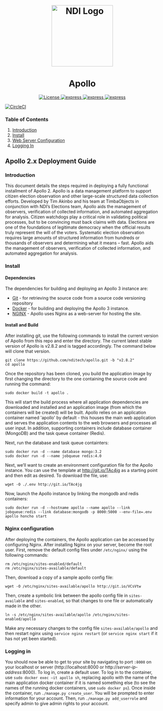 <h1 align="center">
  <a href="https://www.ndi.org/"><img src="https://www.ndi.org/sites/all/themes/ndi/images/NDI_logo_svg.svg" alt="NDI Logo" width="200"></a>
</h1>

<h1 align="center">
  Apollo
</h1>

  <p align="center">
    <a href="https://www.gnu.org/licenses/gpl-3.0.en.html">
      <img src="https://img.shields.io/badge/license-GPL-red.svg" alt="License"/>
    </a>
    <a href="https://www.python.org/">
      <img src="https://img.shields.io/badge/python-v2.7.15-blue.svg" alt="express"/>
    </a>
    <a href="https://docs.mongodb.com/">
      <img src="https://img.shields.io/badge/mongodb-v3.2-blue.svg" alt="express"/>
    </a>
    <a href="https://redis.io/">
      <img src="https://img.shields.io/badge/redis-v4.0-blue.svg" alt="express"/>
    </a>

   </p>
  

[![CircleCI](https://circleci.com/gh/nditech/apollo/tree/master.svg?style=svg&circle-token=d73aae2670476f167920a4494b6087a6f8ef49e9)](https://circleci.com/gh/nditech/apollo/tree/master)

  ### Table of Contents
  1. [Introduction](#introduction)
  1. [Install](#install)
  1. [Web Server Configuration](#nginx-configuration)
  1. [Logging In](#logging-in)


## Apollo 2.x Deployment Guide

### Introduction

This document details the steps required in deploying a fully functional installment of Apollo 2. Apollo is a data management platform to support citizen election observation and other large-scale structured data collection efforts. Developed by Tim Akinbo and his team at TimbaObjects in conjunction with NDI’s Elections team, Apollo aids the management of observers, verification of collected information, and automated aggregation for analysis. Citizen watchdogs play a critical role in validating political processes, but to be convincing must back claims with data. Elections are one of the foundations of legitimate democracy when the official results truly represent the will of the voters. Systematic election observation requires large amounts of structured information from hundreds or thousands of observers and determining what it means – fast. Apollo aids the management of observers, verification of collected information, and automated aggregation for analysis.


### Install

#### Dependencies

The dependencies for building and deploying an Apollo 3 instance are:
* [Git](https://git-scm.com/book/en/v2/Getting-Started-Installing-Git) - for retrieving the source code from a source code versioning repository
* [Docker](https://docs.docker.com/install/linux/docker-ce/ubuntu/) - for building and deploying the Apollo 3 instance.
* [NGINX](https://www.nginx.com/resources/wiki/start/topics/tutorials/install/) - Apollo uses Nginx as a web-server for hosting the site.


#### Install and Build

After installing git, use the following commands to install the current version of Apollo from this repo and enter the directory. The current latest stable version of Apollo is v2.8.2 and is tagged accordingly. The command below will clone that version.

```
git clone https://github.com/nditech/apollo.git -b "v2.8.2"
cd apollo
```

Once the repository has been cloned, you build the application image by first changing the directory to the one containing the source code and running the command:

`sudo docker build -t apollo .`

This will start the build process where all application dependencies are downloaded and installed and an application image (from which the containers will be created) will be built. Apollo relies on an application container named 'apollo' by default - this houses the main web application and serves the application contents to the web browsers and processes all user input. In addition, supporting containers include database container (MongoDB) and the task queue container (Redis). 

Next, run the database and task queue containters:

```
sudo docker run -d --name database mongo:3.2
sudo docker run -d --name jobqueue redis:4.0
```

Next, we’ll want to create an environment configuration file for the Apollo instance. You can use the template at http://git.io/TAc4jg as a starting point and then edit as desired. To download the file, use:

```
wget -O ./.env http://git.io/TAc4jg
```

Now, launch the Apollo instance by linking the mongodb and redis containers:

```
sudo docker run -d --hostname apollo --name apollo --link jobqueue:redis --link database:mongodb -p 8000:5000 --env-file=.env apollo honcho start
```

### Nginx configuration

After deploying the containers, the Apollo application can be accessed by configuring Nginx. After installing Nginx on your server, become the root user. First, remove the default config files under `/etc/nginx/` using the following commands:

```
rm /etc/nginx/sites-enabled/default
rm /etc/nginx/sites-available/default
```

Then, download a copy of a sample apollo config file:

```
wget -O /etc/nginx/sites-available/apollo http://git.io/VCsVtw 
```

Then, create a symbolic link between the apollo config file in `sites-available` and `sites-enabled`, so that changes to one file or automatically made in the other.

```
ln -s /etc/nginx/sites-available/apollo /etc/nginx/sites-enabled/apollo
```

Make any necessary changes to the config file `sites-available/apollo` and then restart nginx using `service nginx restart` (or `service nginx start` if it has not yet been started).

### Logging in

You should now be able to get to your site by navigating to port `:8000` on your localhost or server (http://localhost:8000 or http://*server-ip-address*:8000). To log in, create a default user. To log in to the container, use `sudo docker exec –it apollo sh`, replacing apollo with the name of the main application docker container if it is named something else (to see the names of the running docker containers, use `sudo docker ps`). Once inside the container, run `./manage.py create_user`. You will be prompted to enter information for your account. Then, run `./manage.py add_userrole` and specify admin to give admin rights to your account.
